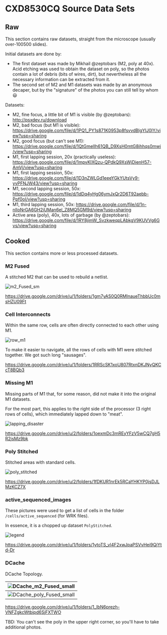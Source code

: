 # CXD8530CQ Source Data Sets

## Raw

This section contains raw datasets, straight from the microscope (usually over-100500 slides).

Initial datasets are done by:
- The first dataset was made by Mikhail @zeptobars (M2, poly at 40x). Acid etching was used to obtain the dataset on poly, so the photos contain a lot of debris (bits of wires, dirt), but nevertheless all the necessary information can be extracted from it.
- The second set of M2 and M1 datasets was made by an anonymous decaper, but by the "signature" of the photos you can still tell by whom :smiley:

Datasets:

- M2, fine focus, a little bit of M1 is visible (by @zeptobars): http://psxdev.ru/download
- M2, bad focus (but M1 is visible): https://drive.google.com/file/d/1PQ1_PY1s871K0953p8fsvvdBlgYIJ0lY/view?usp=sharing
- M2, good focus (but can't see M1): https://drive.google.com/file/d/1QtGmelIh61QB_D9XsH0mtG8ihhqs0mwi/view?usp=sharing
- M1, first lapping session, 20x (practically useless): https://drive.google.com/file/d/1mpvKIXQzu-QPdkQ9XsWjDienH57-AmVj/view?usp=sharing
- M1, first lapping session, 50x: https://drive.google.com/file/d/1D3nZWLGd1eeeYGkYUtsVy9-yvPFNJW43/view?usp=sharing
- M1, second lapping session, 50x: https://drive.google.com/file/d/1dDq4yHg06ymJxQr2D6T92aebb-Ppf0oI/view?usp=sharing
- M1, third lapping session, 50x: https://drive.google.com/file/d/1n-nlIoNrGA6GH2iUMan6el_Z8MQ5GM9d/view?usp=sharing
- Active area (poly), 40x, lots of garbage (by @zeptobars): https://drive.google.com/file/d/1RY8jimW_SvzkweqpLAbkgV9KUVVg6Gvs/view?usp=sharing

## Cooked

This section contains more or less processed datasets.

### M2 Fused

A stitched M2 that can be used to rebuild a netlist.

![m2_Fused_sm](/imgstore/m2_Fused_sm.jpg)

https://drive.google.com/drive/u/1/folders/1gm7yAS0Q0RMlnaueThbbUc0msHZU09Ft

### Cell Interconnects

Within the same row, cells are often directly connected to each other using M1.

![row_m1](/imgstore/cells/row_m1.jpg)

To make it easier to navigate, all the rows of cells with M1 were stitched together. We got such long "sausages".

https://drive.google.com/drive/u/1/folders/1RRScSK1xoU807RtxnDKJNyQKCcT8BQb3

### Missing M1

Missing parts of M1 that, for some reason, did not make it into the original M1 datasets.

For the most part, this applies to the right side of the processor (3 right rows of cells), which immediately lapped down to "meat".

![lapping_disaster](/imgstore/lapping_disaster.jpg)

https://drive.google.com/drive/u/2/folders/1oexmDc3mREyYFzV5wCQ7gH5R2jsMz9bk

### Poly Stitched

Stitched areas with standard cells.

![poly_stitched](/imgstore/poly_stitched.jpg)

https://drive.google.com/drive/u/2/folders/1fDKUR1nrEk5RCaYHKYP0jsDJLMzKCZ7X

### active_sequenced_images

These pictures were used to get a list of cells in the folder `/cells/active_sequenced` (for WRK files).

In essence, it is a chopped up dataset `PolyStitched`.

![legend](/cells/active_sequenced/legend.jpg)

https://drive.google.com/drive/u/1/folders/1ytoTS_vl4F2xwJpaPSVvHei9QjYtd-Dr

### DCache

DCache Topology.

|![DCache_m2_Fused_small](/imgstore/custom/DCache_m2_Fused_small.jpg)|
|---|
|![DCache_poly_Fused_small](/imgstore/custom/DCache_poly_Fused_small.jpg)|

https://drive.google.com/drive/u/1/folders/1_lbN6prezh-VNFZgkcWtbipd6SjFXTWO

TBD: You can't see the poly in the upper right corner, so you'll have to take additional photos.
